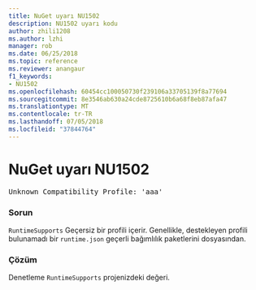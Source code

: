 ```yaml
---
title: NuGet uyarı NU1502
description: NU1502 uyarı kodu
author: zhili1208
ms.author: lzhi
manager: rob
ms.date: 06/25/2018
ms.topic: reference
ms.reviewer: anangaur
f1_keywords:
- NU1502
ms.openlocfilehash: 60454cc100050730f239106a33705139f8a77694
ms.sourcegitcommit: 8e3546ab630a24cde8725610b6a68f8eb87afa47
ms.translationtype: MT
ms.contentlocale: tr-TR
ms.lasthandoff: 07/05/2018
ms.locfileid: "37844764"
---
```

# <a name="nuget-warning-nu1502"></a>NuGet uyarı NU1502

<pre>Unknown Compatibility Profile: 'aaa'</pre>

### <a name="issue"></a>Sorun
`RuntimeSupports` Geçersiz bir profili içerir. Genellikle, destekleyen profili bulunamadı bir `runtime.json` geçerli bağımlılık paketlerini dosyasından.

### <a name="solution"></a>Çözüm
Denetleme `RuntimeSupports` projenizdeki değeri.